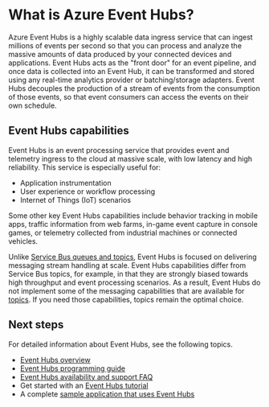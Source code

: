 <properties
	pageTitle="What is Azure Event Hubs? | Microsoft Azure"
	description="Overview and description of Azure Event Hubs"
	services="event-hubs"
	documentationCenter=".net"
	authors="sethmanheim"
	manager="timlt"
	editor=""/>

<tags
	ms.service="event-hubs"
	ms.workload="na"
	ms.tgt_pltfrm="na"
	ms.devlang="na"
	ms.topic="get-started-article"
	ms.date="04/12/2016"
	ms.author="sethm;nberdy"/>

# What is Azure Event Hubs?

Azure Event Hubs is a highly scalable data ingress service that can ingest millions of events per second so that you can process and analyze the massive amounts of data produced by your connected devices and applications. Event Hubs acts as the "front door" for an event pipeline, and once data is collected into an Event Hub, it can be transformed and stored using any real-time analytics provider or batching/storage adapters. Event Hubs decouples the production of a stream of events from the consumption of those events, so that event consumers can access the events on their own schedule.

## Event Hubs capabilities

Event Hubs is an event processing service that provides event and telemetry ingress to the cloud at massive scale, with low latency and high reliability. This service is especially useful for:

- Application instrumentation
- User experience or workflow processing
- Internet of Things (IoT) scenarios

Some other key Event Hubs capabilities include behavior tracking in mobile apps, traffic information from web farms, in-game event capture in console games, or telemetry collected from industrial machines or connected vehicles.

Unlike [Service Bus queues and topics](../service-bus/service-bus-messaging-overview.md), Event Hubs is focused on delivering messaging stream handling at scale. Event Hubs capabilities differ from Service Bus topics, for example, in that they are strongly biased towards high throughput and event processing scenarios. As a result, Event Hubs do not implement some of the messaging capabilities that are available for [topics](../service-bus/service-bus-fundamentals-hybrid-solutions.md#topics). If you need those capabilities, topics remain the optimal choice.

## Next steps

For detailed information about Event Hubs, see the following topics.

- [Event Hubs overview](event-hubs-overview.md)
- [Event Hubs programming guide](event-hubs-programming-guide.md)
- [Event Hubs availability and support FAQ](event-hubs-availability-and-support-faq.md)
- Get started with an [Event Hubs tutorial][]
- A complete [sample application that uses Event Hubs][]

[Event Hubs tutorial]: event-hubs-csharp-ephcs-getstarted.md
[sample application that uses Event Hubs]: https://code.msdn.microsoft.com/Service-Bus-Event-Hub-286fd097